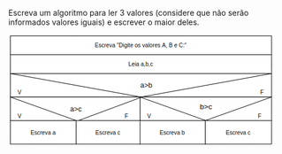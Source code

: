 Escreva um algoritmo para ler 3 valores (considere que não serão informados valores iguais) e escrever o maior deles.

![](https://github.com/Yxav/proglogic/blob/apnp/exercicios-3/30/30.png) 